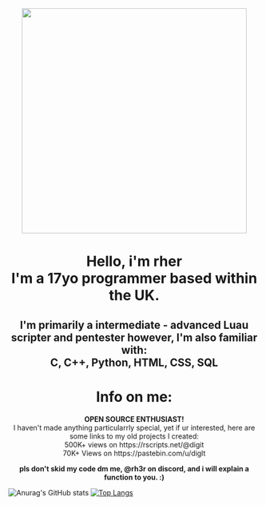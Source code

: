 <!DOCTYPE html>
<html>
	<body>
	<center>
			<img 
				 src="BETTER QUAL CYN.gif"
				 height="450"
				 width="450"
				 alt=""
			>
		<h1>
			Hello, i'm rher
			<br>
				I'm a 17yo programmer based within the UK.
			<br>
		</h1>
		<h2>
						I'm primarily a intermediate - advanced Luau scripter and pentester however, I'm also familiar with:
			<br>
			C, C++, Python, HTML, CSS, SQL
		<h2>
		<p>
			<h1> Info on me: </h1>
			<b> OPEN SOURCE ENTHUSIAST! </b>
			<br>
			I haven't made anything particularrly special, yet if ur interested, here are some links to my old projects I created:
			<br>
			500K+ views on https://rscripts.net/@digit
			<br>
			70K+ Views on https://pastebin.com/u/diglt
			<br>
		</p>
		<p>
			<b>
				pls don't skid my code dm me, @rh3r on discord, and i will explain a function to you. :)
			</b>
		</p>
	</center>
	</body>
</html>

![Anurag's GitHub stats](https://github-readme-stats.vercel.app/api?username=rh4r&show_icons=true&theme=dracula)
[![Top Langs](https://github-readme-stats.vercel.app/api/top-langs/?username=rh4r&theme=dracula)](https://github.com/anuraghazra/github-readme-stats)
